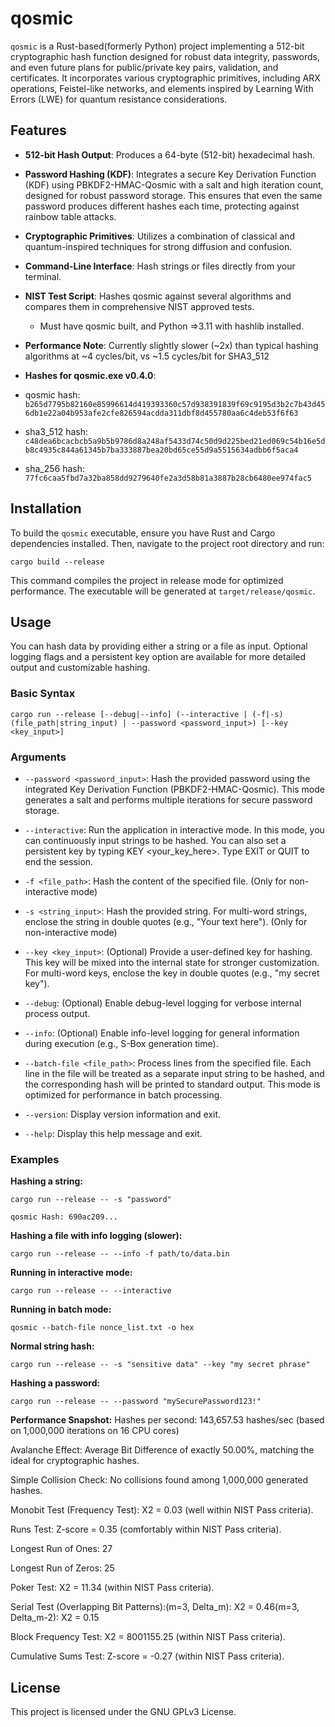 # qosmic

`qosmic` is a Rust-based(formerly Python) project implementing a 512-bit cryptographic hash function designed for robust data integrity, passwords, and even future plans for public/private key pairs, validation, and certificates. It incorporates various cryptographic primitives, including ARX operations, Feistel-like networks, and elements inspired by Learning With Errors (LWE) for quantum resistance considerations.

## Features

* **512-bit Hash Output**: Produces a 64-byte (512-bit) hexadecimal hash.

* **Password Hashing (KDF)**: Integrates a secure Key Derivation Function (KDF) using PBKDF2-HMAC-Qosmic with a salt and high iteration count, designed for robust password storage. This ensures that even the same password produces different hashes each time, protecting against rainbow table attacks.

* **Cryptographic Primitives**: Utilizes a combination of classical and quantum-inspired techniques for strong diffusion and confusion.

* **Command-Line Interface**: Hash strings or files directly from your terminal.

* **NIST Test Script**: Hashes qosmic against several algorithms and compares them in comprehensive NIST approved tests.

     - Must have qosmic built, and Python =>3.11 with hashlib installed.

* **Performance Note**: Currently slightly slower (~2x) than typical hashing algorithms at ~4 cycles/bit, vs ~1.5 cycles/bit for SHA3_512

* **Hashes for qosmic.exe v0.4.0**:
* qosmic hash: `b265d7795b82160e85996614d419393360c57d938391839f69c9195d3b2c7b43d456db1e22a04b953afe2cfe826594acdda311dbf8d455780aa6c4deb53f6f63`
* sha3_512 hash: `c48dea6bcacbcb5a9b5b9786d8a248af5433d74c50d9d225bed21ed069c54b16e5db8c4935c844a61345b7ba333887bea20bd65ce55d9a5515634adbb6f5aca4`
* sha_256 hash: `77fc6caa5fbd7a32ba858dd9279640fe2a3d58b81a3887b28cb6480ee974fac5`

## Installation

To build the `qosmic` executable, ensure you have Rust and Cargo dependencies installed. Then, navigate to the project root directory and run:

`cargo build --release`

This command compiles the project in release mode for optimized performance. The executable will be generated at `target/release/qosmic`.

## Usage
You can hash data by providing either a string or a file as input. Optional logging flags and a persistent key option are available for more detailed output and customizable hashing.

### Basic Syntax
`cargo run --release [--debug|--info] (--interactive | (-f|-s) (file_path|string_input) | --password <password_input>) [--key <key_input>]`

### Arguments

* `--password <password_input>`: Hash the provided password using the integrated Key Derivation Function (PBKDF2-HMAC-Qosmic). This mode generates a salt and performs multiple iterations for secure password storage.

* `--interactive`: Run the application in interactive mode. In this mode, you can continuously input strings to be hashed. You can also set a persistent key by typing KEY <your_key_here>. Type EXIT or QUIT to end the session.

* `-f <file_path>`: Hash the content of the specified file. (Only for non-interactive mode)

* `-s <string_input>`: Hash the provided string. For multi-word strings, enclose the string in double quotes (e.g., "Your text here"). (Only for non-interactive mode)

* `--key <key_input>`: (Optional) Provide a user-defined key for hashing. This key will be mixed into the internal state for stronger customization. For multi-word keys, enclose the key in double quotes (e.g., "my secret key").

* `--debug`: (Optional) Enable debug-level logging for verbose internal process output.

* `--info`: (Optional) Enable info-level logging for general information during execution (e.g., S-Box generation time).

* `--batch-file <file_path>`: Process lines from the specified file. Each line in the file will be treated as a separate input string to be hashed, and the corresponding hash will be printed to standard output. This mode is optimized for performance in batch processing.

* `--version`: Display version information and exit.

* `--help`: Display this help message and exit.

### Examples
**Hashing a string:**

`cargo run --release -- -s "password"`

`qosmic Hash: 690ac209...`

**Hashing a file with info logging (slower):**

`cargo run --release -- --info -f path/to/data.bin`

**Running in interactive mode:**

`cargo run --release -- --interactive`

**Running in batch mode:**

`qosmic --batch-file nonce_list.txt -o hex`

**Normal string hash:**

`cargo run --release -- -s "sensitive data" --key "my secret phrase"`

**Hashing a password:**

`cargo run --release -- --password "mySecurePassword123!"`


**Performance Snapshot:**
Hashes per second: 143,657.53 hashes/sec (based on 1,000,000 iterations on 16 CPU cores)

Avalanche Effect: Average Bit Difference of exactly 50.00%, matching the ideal for cryptographic hashes.

Simple Collision Check: No collisions found among 1,000,000 generated hashes.

Monobit Test (Frequency Test): X2 = 0.03 (well within NIST Pass criteria).

Runs Test: Z-score = 0.35 (comfortably within NIST Pass criteria).

Longest Run of Ones: 27

Longest Run of Zeros: 25

Poker Test: X2 = 11.34 (within NIST Pass criteria).

Serial Test (Overlapping Bit Patterns):(m=3, Delta_m): X2 = 0.46(m=3, Delta_m-2): X2 = 0.15

Block Frequency Test: X2 = 8001155.25 (within NIST Pass criteria).

Cumulative Sums Test: Z-score = -0.27 (within NIST Pass criteria).

## License

This project is licensed under the GNU GPLv3 License.
